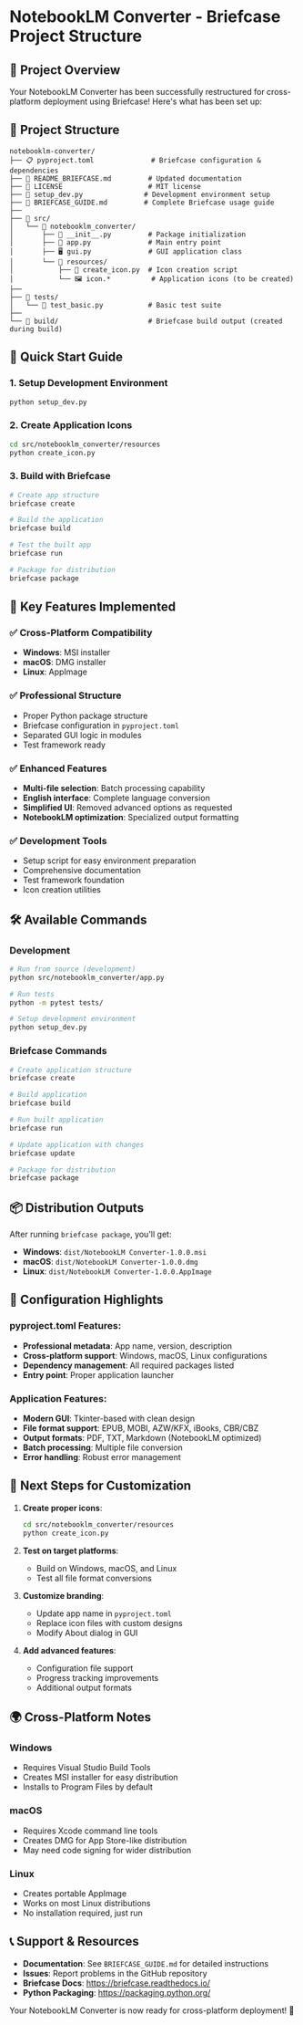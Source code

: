 # NotebookLM Converter - Briefcase Project Structure

## 🎯 Project Overview

Your NotebookLM Converter has been successfully restructured for cross-platform deployment using Briefcase! Here's what has been set up:

## 📁 Project Structure

```
notebooklm-converter/
├── 📋 pyproject.toml              # Briefcase configuration & dependencies
├── 📄 README_BRIEFCASE.md         # Updated documentation
├── 📄 LICENSE                     # MIT license
├── 🔧 setup_dev.py               # Development environment setup
├── 📖 BRIEFCASE_GUIDE.md         # Complete Briefcase usage guide
├── 
├── 📂 src/
│   └── 📂 notebooklm_converter/
│       ├── 📄 __init__.py         # Package initialization
│       ├── 🚀 app.py              # Main entry point
│       ├── 🖥️ gui.py              # GUI application class
│       └── 📂 resources/
│           ├── 🎨 create_icon.py  # Icon creation script
│           └── 🖼️ icon.*          # Application icons (to be created)
├── 
├── 📂 tests/
│   └── 🧪 test_basic.py           # Basic test suite
├── 
└── 📂 build/                      # Briefcase build output (created during build)
```

## 🚀 Quick Start Guide

### 1. Setup Development Environment
```bash
python setup_dev.py
```

### 2. Create Application Icons
```bash
cd src/notebooklm_converter/resources
python create_icon.py
```

### 3. Build with Briefcase
```bash
# Create app structure
briefcase create

# Build the application  
briefcase build

# Test the built app
briefcase run

# Package for distribution
briefcase package
```

## 🎯 Key Features Implemented

### ✅ Cross-Platform Compatibility
- **Windows**: MSI installer
- **macOS**: DMG installer  
- **Linux**: AppImage

### ✅ Professional Structure
- Proper Python package structure
- Briefcase configuration in `pyproject.toml`
- Separated GUI logic in modules
- Test framework ready

### ✅ Enhanced Features
- **Multi-file selection**: Batch processing capability
- **English interface**: Complete language conversion
- **Simplified UI**: Removed advanced options as requested
- **NotebookLM optimization**: Specialized output formatting

### ✅ Development Tools
- Setup script for easy environment preparation
- Comprehensive documentation
- Test framework foundation
- Icon creation utilities

## 🛠️ Available Commands

### Development
```bash
# Run from source (development)
python src/notebooklm_converter/app.py

# Run tests
python -m pytest tests/

# Setup development environment
python setup_dev.py
```

### Briefcase Commands
```bash
# Create application structure
briefcase create

# Build application
briefcase build

# Run built application
briefcase run

# Update application with changes
briefcase update

# Package for distribution
briefcase package
```

## 📦 Distribution Outputs

After running `briefcase package`, you'll get:

- **Windows**: `dist/NotebookLM Converter-1.0.0.msi`
- **macOS**: `dist/NotebookLM Converter-1.0.0.dmg`
- **Linux**: `dist/NotebookLM Converter-1.0.0.AppImage`

## 🔧 Configuration Highlights

### pyproject.toml Features:
- **Professional metadata**: App name, version, description
- **Cross-platform support**: Windows, macOS, Linux configurations
- **Dependency management**: All required packages listed
- **Entry point**: Proper application launcher

### Application Features:
- **Modern GUI**: Tkinter-based with clean design
- **File format support**: EPUB, MOBI, AZW/KFX, iBooks, CBR/CBZ
- **Output formats**: PDF, TXT, Markdown (NotebookLM optimized)
- **Batch processing**: Multiple file conversion
- **Error handling**: Robust error management

## 🎨 Next Steps for Customization

1. **Create proper icons**:
   ```bash
   cd src/notebooklm_converter/resources
   python create_icon.py
   ```

2. **Test on target platforms**:
   - Build on Windows, macOS, and Linux
   - Test all file format conversions

3. **Customize branding**:
   - Update app name in `pyproject.toml`
   - Replace icon files with custom designs
   - Modify About dialog in GUI

4. **Add advanced features**:
   - Configuration file support
   - Progress tracking improvements
   - Additional output formats

## 🌍 Cross-Platform Notes

### Windows
- Requires Visual Studio Build Tools
- Creates MSI installer for easy distribution
- Installs to Program Files by default

### macOS
- Requires Xcode command line tools
- Creates DMG for App Store-like distribution
- May need code signing for wider distribution

### Linux
- Creates portable AppImage
- Works on most Linux distributions
- No installation required, just run

## 📞 Support & Resources

- **Documentation**: See `BRIEFCASE_GUIDE.md` for detailed instructions
- **Issues**: Report problems in the GitHub repository
- **Briefcase Docs**: https://briefcase.readthedocs.io/
- **Python Packaging**: https://packaging.python.org/

Your NotebookLM Converter is now ready for cross-platform deployment! 🎉

